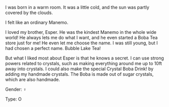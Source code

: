 I was born in a warm room. It was a little cold, and the sun was partly covered by the clouds.

I felt like an ordinary Manemo.

I loved my brother, Esper. He was the kindest Manemo in the whole wide world! He always lets me do what I want, and he even started a Boba Tea store just for me! He even let me choose the name. I was still young, but I had chosen a perfect name. Bubble Lake Tea!

But what I liked most about Esper is that he knows a secret. I can use strong powers related to crystals, such as making everything around me up to 10ft away into crystals. I could also make the special Crystal Boba Drink! by adding my handmade crystals. The Boba is made out of sugar crystals, which are also handmade.

Gender: ♀

Type: O
